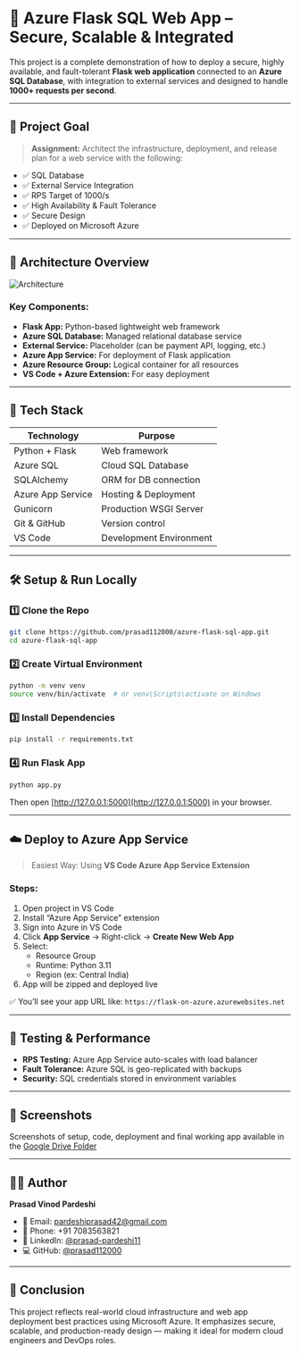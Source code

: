 
# 🚀 Azure Flask SQL Web App – Secure, Scalable & Integrated

This project is a complete demonstration of how to deploy a secure, highly available, and fault-tolerant **Flask web application** connected to an **Azure SQL Database**, with integration to external services and designed to handle **1000+ requests per second**.

---

## 📌 Project Goal

> **Assignment:** Architect the infrastructure, deployment, and release plan for a web service with the following:
- ✅ SQL Database
- ✅ External Service Integration
- ✅ RPS Target of 1000/s
- ✅ High Availability & Fault Tolerance
- ✅ Secure Design
- ✅ Deployed on Microsoft Azure

---

## 🧠 Architecture Overview

![Architecture](https://drive.google.com/uc?export=view&id=1w6jSr5liS-kmjVr-vvZpkeVG-2k02gAZ)

### Key Components:
- **Flask App:** Python-based lightweight web framework
- **Azure SQL Database:** Managed relational database service
- **External Service:** Placeholder (can be payment API, logging, etc.)
- **Azure App Service:** For deployment of Flask application
- **Azure Resource Group:** Logical container for all resources
- **VS Code + Azure Extension:** For easy deployment

---

## 🔧 Tech Stack

| Technology | Purpose |
|------------|---------|
| Python + Flask | Web framework |
| Azure SQL | Cloud SQL Database |
| SQLAlchemy | ORM for DB connection |
| Azure App Service | Hosting & Deployment |
| Gunicorn | Production WSGI Server |
| Git & GitHub | Version control |
| VS Code | Development Environment |

---

## 🛠 Setup & Run Locally

### 1️⃣ Clone the Repo
```bash
git clone https://github.com/prasad112000/azure-flask-sql-app.git
cd azure-flask-sql-app
```

### 2️⃣ Create Virtual Environment
```bash
python -m venv venv
source venv/bin/activate  # or venv\Scripts\activate on Windows
```

### 3️⃣ Install Dependencies
```bash
pip install -r requirements.txt
```

### 4️⃣ Run Flask App
```bash
python app.py
```

Then open [http://127.0.0.1:5000](http://127.0.0.1:5000) in your browser.

---

## ☁️ Deploy to Azure App Service

> Easiest Way: Using **VS Code Azure App Service Extension**

### Steps:
1. Open project in VS Code
2. Install “Azure App Service” extension
3. Sign into Azure in VS Code
4. Click **App Service** → Right-click → **Create New Web App**
5. Select:
   - Resource Group
   - Runtime: Python 3.11
   - Region (ex: Central India)
6. App will be zipped and deployed live

✅ You’ll see your app URL like: `https://flask-on-azure.azurewebsites.net`

---

## 🧪 Testing & Performance

- **RPS Testing:** Azure App Service auto-scales with load balancer
- **Fault Tolerance:** Azure SQL is geo-replicated with backups
- **Security:** SQL credentials stored in environment variables

---

## 📎 Screenshots

Screenshots of setup, code, deployment and final working app available in the [Google Drive Folder](https://drive.google.com/drive/folders/1bMDtHiTZd8FmD7wDzwtE-wFaWt3kCl4Q?usp=sharing)

---

## 👨‍💻 Author

**Prasad Vinod Pardeshi**

- 📧 Email: pardeshiprasad42@gmail.com  
- 📱 Phone: +91 7083563821  
- 🔗 LinkedIn: [@prasad-pardeshi11](https://www.linkedin.com/in/prasad-pardeshi11/)  
- 💻 GitHub: [@prasad112000](https://github.com/prasad112000)

---

## 📌 Conclusion

This project reflects real-world cloud infrastructure and web app deployment best practices using Microsoft Azure. It emphasizes secure, scalable, and production-ready design — making it ideal for modern cloud engineers and DevOps roles.

